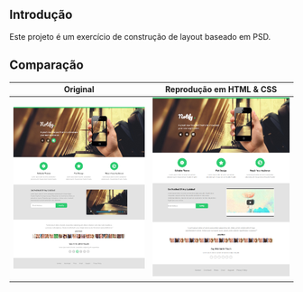 ## Introdução
Este projeto é um exercício de construção de layout baseado em PSD.

## Comparação
Original            |  Reprodução em HTML & CSS
:-------------------------:|:-------------------------:
![versao-psd](https://github.com/eliseak/eh-notify/blob/master/img/notify_psd_theme.jpg)  |  ![versao-reproduzisa](https://github.com/eliseak/eh-notify/blob/master/img/notify_byeliseak.png)

